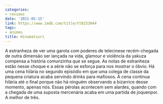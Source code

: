 ```yaml
---
categories:
- reviews
date: '2021-05-15'
link: https://www.imdb.com/title/tt8253044
tags:
- animes
title: Hinamatsuri
---
```


A estranheza de ver uma garota com poderes de telecinese recém-chegada de outra dimensão ser lançada na vida, glamour e violência da yakuza compensa a história comunzinha que se segue. As notas de estranheza estão nesse choque e a série não se esforça para nos mostrar o óbvio. Há uma cena hilária no segundo episódio em que uma colega de classe da pequena criatura acaba servindo drinks para mafiosos. A cena continua hilária até o final porque não há ninguém observando a bizarrice desse momento, apenas nós. Essas pérolas acontecem sem alardes, quando com a chegada de uma suposta mercenária acaba em uma partida de joquenpor. A melhor de três.